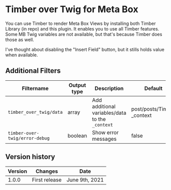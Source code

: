 # Timber over Twig for Meta Box

You can use Timber to render Meta Box Views by installing both Timber Library (in repo) and this plugin. It enables you to use all Timber features. Some MB Twig variables are not available, but that's because Timber does those as well.

I've thought about disabling the "Insert Field" button, but it stills holds value when available.

## Additional Filters

|Filtername|Output type|Description|Default
|---|---|---|---|
|`timber_over_twig/data`|array|Add additional variables/data to the `_context`|post/posts/Timber _context|
|`timber-over-twig/error-debug`|boolean|Show error messages|false|

## Version history

|Version|Changes|Date
|---|---|---|
|1.0.0|First release|June 9th, 2021